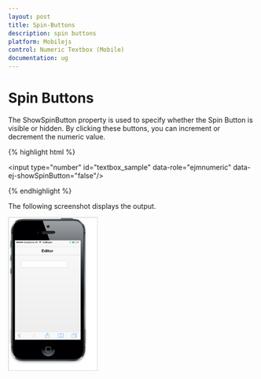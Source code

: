 ```yaml
---
layout: post
title: Spin-Buttons
description: spin buttons
platform: Mobilejs
control: Numeric Textbox (Mobile)
documentation: ug
---
```


# Spin Buttons

The ShowSpinButton property is used to specify whether the Spin Button is visible or hidden. By clicking these buttons, you can increment or decrement the numeric value.

{% highlight html %}

<input type="number" id="textbox_sample" data-role="ejmnumeric" data-ej-showSpinButton="false"/>

{% endhighlight %}

The following screenshot displays the output.

![](Spin-Buttons_images/Spin-Buttons_img1.png)